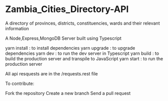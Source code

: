 # Zambia_Cities_Directory-API
A directory of provinces, districts, constituencies, wards and their relevant information

A Node,Express,MongoDB Server built using Typescript

yarn install : to install dependencies
yarn upgrade : to upgrade dependencies
yarn dev : to run the dev server in Typescript
yarn build : to build the production server and transpile to JavaScript
yarn start : to run the production server

All api resquests are in the /requests.rest file

To contribute:

Fork the repository
Create a new branch
Send a pull request